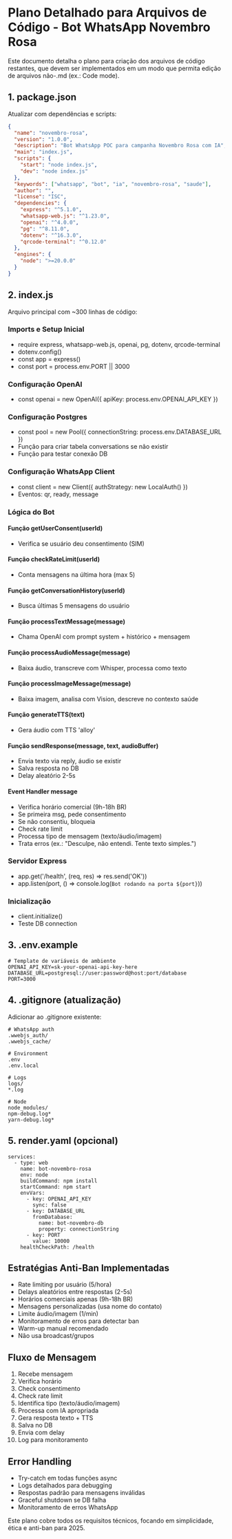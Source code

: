 # Plano Detalhado para Arquivos de Código - Bot WhatsApp Novembro Rosa

Este documento detalha o plano para criação dos arquivos de código restantes, que devem ser implementados em um modo que permita edição de arquivos não-.md (ex.: Code mode).

## 1. package.json

Atualizar com dependências e scripts:

```json
{
  "name": "novembro-rosa",
  "version": "1.0.0",
  "description": "Bot WhatsApp POC para campanha Novembro Rosa com IA",
  "main": "index.js",
  "scripts": {
    "start": "node index.js",
    "dev": "node index.js"
  },
  "keywords": ["whatsapp", "bot", "ia", "novembro-rosa", "saude"],
  "author": "",
  "license": "ISC",
  "dependencies": {
    "express": "^5.1.0",
    "whatsapp-web.js": "^1.23.0",
    "openai": "^4.0.0",
    "pg": "^8.11.0",
    "dotenv": "^16.3.0",
    "qrcode-terminal": "^0.12.0"
  },
  "engines": {
    "node": ">=20.0.0"
  }
}
```

## 2. index.js

Arquivo principal com ~300 linhas de código:

### Imports e Setup Inicial
- require express, whatsapp-web.js, openai, pg, dotenv, qrcode-terminal
- dotenv.config()
- const app = express()
- const port = process.env.PORT || 3000

### Configuração OpenAI
- const openai = new OpenAI({ apiKey: process.env.OPENAI_API_KEY })

### Configuração Postgres
- const pool = new Pool({ connectionString: process.env.DATABASE_URL })
- Função para criar tabela conversations se não existir
- Função para testar conexão DB

### Configuração WhatsApp Client
- const client = new Client({ authStrategy: new LocalAuth() })
- Eventos: qr, ready, message

### Lógica do Bot

#### Função getUserConsent(userId)
- Verifica se usuário deu consentimento (SIM)

#### Função checkRateLimit(userId)
- Conta mensagens na última hora (max 5)

#### Função getConversationHistory(userId)
- Busca últimas 5 mensagens do usuário

#### Função processTextMessage(message)
- Chama OpenAI com prompt system + histórico + mensagem

#### Função processAudioMessage(message)
- Baixa áudio, transcreve com Whisper, processa como texto

#### Função processImageMessage(message)
- Baixa imagem, analisa com Vision, descreve no contexto saúde

#### Função generateTTS(text)
- Gera áudio com TTS 'alloy'

#### Função sendResponse(message, text, audioBuffer)
- Envia texto via reply, áudio se existir
- Salva resposta no DB
- Delay aleatório 2-5s

#### Event Handler message
- Verifica horário comercial (9h-18h BR)
- Se primeira msg, pede consentimento
- Se não consentiu, bloqueia
- Check rate limit
- Processa tipo de mensagem (texto/áudio/imagem)
- Trata erros (ex.: "Desculpe, não entendi. Tente texto simples.")

### Servidor Express
- app.get('/health', (req, res) => res.send('OK'))
- app.listen(port, () => console.log(`Bot rodando na porta ${port}`))

### Inicialização
- client.initialize()
- Teste DB connection

## 3. .env.example

```
# Template de variáveis de ambiente
OPENAI_API_KEY=sk-your-openai-api-key-here
DATABASE_URL=postgresql://user:password@host:port/database
PORT=3000
```

## 4. .gitignore (atualização)

Adicionar ao .gitignore existente:
```
# WhatsApp auth
.wwebjs_auth/
.wwebjs_cache/

# Environment
.env
.env.local

# Logs
logs/
*.log

# Node
node_modules/
npm-debug.log*
yarn-debug.log*
```

## 5. render.yaml (opcional)

```
services:
  - type: web
    name: bot-novembro-rosa
    env: node
    buildCommand: npm install
    startCommand: npm start
    envVars:
      - key: OPENAI_API_KEY
        sync: false
      - key: DATABASE_URL
        fromDatabase:
          name: bot-novembro-db
          property: connectionString
      - key: PORT
        value: 10000
    healthCheckPath: /health
```

## Estratégias Anti-Ban Implementadas

- Rate limiting por usuário (5/hora)
- Delays aleatórios entre respostas (2-5s)
- Horários comerciais apenas (9h-18h BR)
- Mensagens personalizadas (usa nome do contato)
- Limite áudio/imagem (1/min)
- Monitoramento de erros para detectar ban
- Warm-up manual recomendado
- Não usa broadcast/grupos

## Fluxo de Mensagem

1. Recebe mensagem
2. Verifica horário
3. Check consentimento
4. Check rate limit
5. Identifica tipo (texto/áudio/imagem)
6. Processa com IA apropriada
7. Gera resposta texto + TTS
8. Salva no DB
9. Envia com delay
10. Log para monitoramento

## Error Handling

- Try-catch em todas funções async
- Logs detalhados para debugging
- Respostas padrão para mensagens inválidas
- Graceful shutdown se DB falha
- Monitoramento de erros WhatsApp

Este plano cobre todos os requisitos técnicos, focando em simplicidade, ética e anti-ban para 2025.